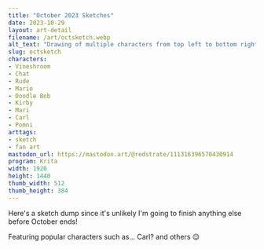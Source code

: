 ```yaml
---
title: "October 2023 Sketches"
date: 2023-10-29
layout: art-detail
filename: /art/octsketch.webp
alt_text: "Drawing of multiple characters from top left to bottom right:Some kind of create with horns looking lovingly to the right.Rude from Final Fantasy 7, looking at you menancingly and redoing his sleeve.A non-descript woman in a tanktop, and shoulder length hair.Pomni from Amazing Digital Circus doing her, anxiety attack thing.Carl from Jimmy Neutron about to eat a hotdog. However he stopped and is now judging you for watching him do it.A tiny chat smiley from Twitch, and a Vinesauce mushroom looking at it.Some sleeping mouth monster, with cartoonish sleeping Z's.A young girl in a school outfit, turning a lever.The same mouth monster from before, but now yelling with it's mouth wide open!A cute small, chibi bunny with a very large heart. There are two arrows pointing at it, saying &quot;Not mine&quot; and &quot;Who?&quot;Mario giving you a thumbs up.Doodle Bop from Spongebob is trying to erase Kirby, which is a play on Kirby's Adventure where it teaches you how to draw kirby.The mouth monster again, but laughing and looking to the left.Mari Makinami from Rebuild of Evangelion, turned away to the side but looking at you still."
slug: octsketch
characters:
- Vineshroom
- Chat
- Rude
- Mario
- Doodle Bob
- Kirby
- Mari
- Carl
- Pomni
arttags:
- sketch
- fan art
mastodon_url: https://mastodon.art/@redstrate/111316396570430914
program: Krita
width: 1920
height: 1440
thumb_width: 512
thumb_height: 384
---
```

Here's a sketch dump since it's unlikely I'm going to finish anything else before October ends!

Featuring popular characters such as... Carl? and others 😌
